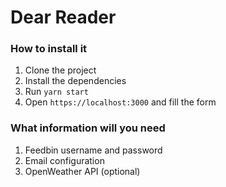# Dear Reader


### How to install it

1. Clone the project
2. Install the dependencies
3. Run `yarn start`
4. Open `https://localhost:3000` and fill the form


### What information will you need

1. Feedbin username and password
2. Email configuration
3. OpenWeather API (optional)

